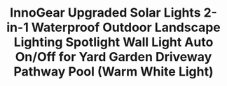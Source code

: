 ---
title: > #shorten me
  InnoGear Upgraded Solar Lights 2-in-1 Waterproof Outdoor Landscape Lighting Spotlight Wall Light Auto On/Off for Yard Garden Driveway Pathway Pool (Warm White Light)
name: >
  InnoGear Upgraded Solar Lights 2-in-1 Waterproof Outdoor Landscape Lighting Spotlight Wall Light Auto On/Off for Yard Garden Driveway Pathway Pool (Warm White Light)
buy_now: "https://www.amazon.com/InnoGear-Upgraded-Waterproof-Landscape-Spotlight/dp/B01A6O52OS?psc=1&SubscriptionId=AKIAIA5RBQIWQVTCUEUQ&tag=coldcutdeals-20&linkCode=xm2&camp=2025&creative=165953&creativeASIN=B01A6O52OS"
description_markdown: >-

  - The warm white tone creates an atmosphere of relaxation and comfort and produces welcome home feeling.

  - Upgraded frosted solar panel, no protective film needed. IP65 waterproof, heatproof and super bright-200 lumen output, 4 x 50 lumen enhanced LED

  - 2-in-1 Tool-free Installation - Stick into the ground / Use included screws to mount on the wall.

  - Auto on at night / Auto off at sunrise; 2 Level Brightness working modes; Longer Working Time with built-in 18650 lithium rechargeable battery (2200mAh)

  - Note: Please make sure to turn on the switch before use. The spotlight is light sensitive and won't light up in bright place. To turn on the light in the daytime, please fully cover the solar panel and make sure there is no light source or sunshine detected.


tweet_id_str: "939365413607133184"
price: "$69.99"
list_price: "$109.99"
deal_price: "$24.99"
you_save: "$45.00 (64%)"
asin: "B01A6O52OS"
image: "https://images-na.ssl-images-amazon.com/images/I/41hSajkXl8L.jpg"
---